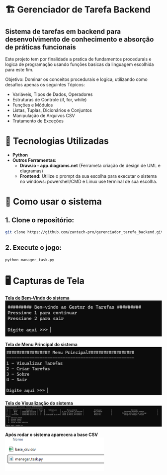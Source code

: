 # 🏗️ Gerenciador de Tarefa Backend
## Sistema de tarefas em backend para desenvolvimento de conhecimento e absorção de práticas funcionais

Este projeto tem por finalidade a pratica de fundamentos procedurais e logica de programação usando funções basicas da linguagem escolhida para este fim.

Objetivo: Dominar os conceitos procedurais e logica, utilizando como desafios apenas os seguintes Tópicos:
-	Variáveis, Tipos de Dados, Operadores
-	Estruturas de Controle (if, for, while)
-	Funções e Módulos
-	Listas, Tuplas, Dicionários e Conjuntos
-	Manipulação de Arquivos CSV
-	Tratamento de Exceções

# 🚀 Tecnologias Utilizadas
- **Python**
- **Outros Ferramentas:**
  - **Draw.io - app.diagrams.net** (Ferrameta criação de design de UML e diagramas)
  - **Frontend:** Utilize o prompt da sua escolha para executar o sistema no windows: powershell/CMD e Linux use terminal de sua escolha.

# 🎲 Como usar o sistema
## 1. Clone o repositório:
```bash
git clone https://github.com/zantech-pro/gerenciador_tarefa_backend.git
```
## 2. Execute o jogo:
```bash
python manager_task.py
```
# 🖥️ Capturas de Tela
**Tela de Bem-Vindo do sistema**<br/>
![tela de benvindos](print_telas/Tela_welcome.png)

**Tela de Menu Principal do sistema**<br/>
![tela de menu principal](print_telas/tela_menu_principal.png)

**Tela de Visualização do sistema**<br/>
![Tela Visualização](print_telas/tela_view.png)

**Após rodar o sistema aparecera a base CSV**<br/>
![Tela Base files](print_telas/tela_files.png)
